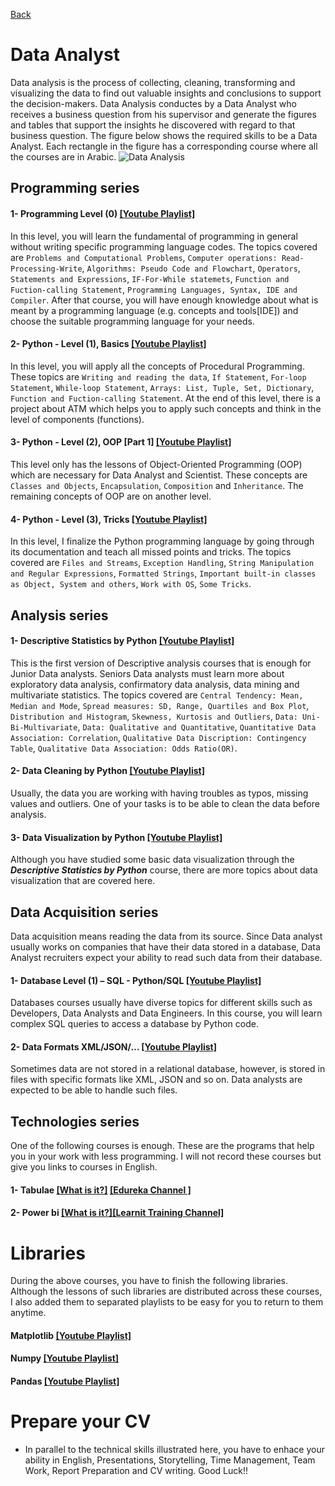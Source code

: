 [Back](https://github.com/aorogat/Data-Science-and-Software-Engineering/blob/master/README.md)
# Data Analyst
Data analysis is the process of collecting, cleaning, transforming and visualizing the data to find out valuable insights and conclusions to support the decision-makers. Data Analysis conductes by a Data Analyst who receives a business question from his supervisor and generate the figures and tables that support the insights he discovered with regard to that business question.  The figure below shows the required skills to be a Data Analyst. Each rectangle in the figure has a corresponding course where all the courses are in Arabic.
![Data Analysis](DataAnalyst.png)

## Programming series
#### 1- Programming Level (0) [\[Youtube Playlist\]](https://www.youtube.com/playlist?list=PL73bE5x5W-IDgkSxUQx9GCv0vBQPjBNuJ)
In this level, you will learn the fundamental of programming in general without writing specific programming language codes. 
The topics covered are 
`Problems and Computational Problems`, 
`Computer operations: Read-Processing-Write`, 
`Algorithms: Pseudo Code and Flowchart`, 
`Operators`, 
`Statements and Expressions`, 
`IF-For-While statemets`, 
`Function and Fuction-calling Statement`, 
`Programming Languages, Syntax, IDE and Compiler`.
After that course, you will have enough knowledge about what is meant by a programming language (e.g. concepts and tools[IDE]) and choose the suitable programming language for your needs.

#### 2- Python - Level (1), Basics [\[Youtube Playlist\]](https://www.youtube.com/watch?v=M1m9rtZYN-4&list=PL73bE5x5W-ICe8Wb9bFK85FFFGXbNtMx5)
In this level, you will apply all the concepts of Procedural Programming. 
These topics are 
`Writing and reading the data`, 
`If Statement`, 
`For-loop Statement`, 
`While-loop Statement`, 
`Arrays: List, Tuple, Set, Dictionary`, 
`Function and Fuction-calling Statement`. 
At the end of this level, there is a project about ATM which helps you to apply such concepts and think in the level of components (functions).

#### 3- Python - Level (2), OOP \[Part 1] [\[Youtube Playlist\]](https://www.youtube.com/watch?v=65LBTWC9OUo&list=PL73bE5x5W-ICjN2bL9On_dtReRSBRr8Fz)
This level only has the lessons of Object-Oriented Programming  (OOP) which are necessary for Data Analyst and Scientist. 
These concepts are 
`Classes and Objects`, 
`Encapsulation`, 
`Composition` and 
`Inheritance`. 
The remaining concepts of OOP are on another level. 

#### 4- Python - Level (3), Tricks [\[Youtube Playlist\]](https://www.youtube.com/watch?v=LdUOgE-73To&list=PL73bE5x5W-IAhtvykYAe9T3un76xkexVx)
In this level, I finalize the Python programming language by going through its documentation and teach all missed points and tricks. The topics covered are 
`Files and Streams`, 
`Exception Handling`, 
`String Manipulation and Regular Expressions`, 
`Formatted Strings`, 
`Important built-in classes as Object, System and others`, 
`Work with OS`, 
`Some Tricks`.

## Analysis series
#### 1- Descriptive Statistics by Python [\[Youtube Playlist\]](https://www.youtube.com/watch?v=ZmSVoAyY1LM&list=PL73bE5x5W-ICemDprdzo0HibsFiUQIEM5)
This is the first version of Descriptive analysis courses that is enough for Junior Data analysts. Seniors Data analysts must learn more about exploratory data analysis, confirmatory data analysis, data mining and multivariate statistics. 
The topics covered are 
`Central Tendency: Mean, Median and Mode`, 
`Spread measures: SD, Range, Quartiles and Box Plot`, 
`Distribution and Histogram`, 
`Skewness, Kurtosis and Outliers`, 
`Data: Uni-Bi-Multivariate`, 
`Data: Qualitative and Quantitative`, 
`Quantitative Data Association: Correlation`,
`Qualitative Data Discription: Contingency Table`, 
`Qualitative Data Association: Odds Ratio(OR)`.
#### 2- Data Cleaning by Python [\[Youtube Playlist\]]()
Usually, the data you are working with having troubles as typos, missing values and outliers. One of your tasks is to be able to clean the data before analysis.
#### 3- Data Visualization by Python [\[Youtube Playlist\]]()
Although you have studied some basic data visualization through the *__Descriptive Statistics by Python__* course, there are more topics about data visualization that are covered here.
## Data Acquisition series
Data acquisition means reading the data from its source. Since Data analyst usually works on companies that have their data stored in a database, Data Analyst recruiters expect your ability to read such data from their database. 
#### 1- Database Level (1) – SQL - Python/SQL [\[Youtube Playlist\]]()
Databases courses usually have diverse topics for different skills such as Developers, Data Analysts and Data Engineers. In this course, you will learn complex SQL queries to access a database by Python code. 
#### 2- Data Formats XML/JSON/… [\[Youtube Playlist\]]()
Sometimes data are not stored in a relational database, however, is stored in files with specific formats like XML, JSON and so on. Data analysts are expected to be able to handle such files.
## Technologies series
One of the following courses is enough. These are the programs that help you in your work with less programming. I will not record these courses but give you links to courses in English. 

#### 1- Tabulae [\[What is it?\]](https://youtu.be/YfE9jBq002s) [\[Edureka Channel \]](https://youtu.be/jj6-0cvcNEA)
#### 2- Power bi [\[What is it?\]](https://youtu.be/yKTSLffVGbk)[\[Learnit Training Channel\]](https://youtu.be/i3CSD7bMMbg)

# Libraries
During the above courses, you have to finish the following libraries. Although the lessons of such libraries are distributed across these courses, I also added them to separated playlists to be easy for you to return to them anytime.
#### Matplotlib [\[Youtube Playlist\]]()
#### Numpy [\[Youtube Playlist\]](https://www.youtube.com/playlist?list=PL73bE5x5W-IBnRfesDLHH9GpuPDfl1N-u)
#### Pandas [\[Youtube Playlist\]]()

# Prepare your CV
* In parallel to the technical skills illustrated here, you have to enhace your ability in English, Presentations, Storytelling, Time Management, Team Work, Report Preparation and CV writing. Good Luck!!
